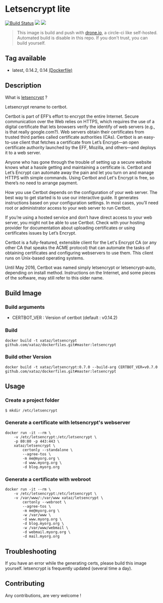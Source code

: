 # Letsencrypt lite

[![Build Status](https://drone.xataz.net/api/badges/xataz/docker-letsencrypt/status.svg)](https://drone.xataz.net/xataz/docker-letsencrypt)
[![](https://images.microbadger.com/badges/image/xataz/letsencrypt.svg)](https://microbadger.com/images/xataz/letsencrypt "Get your own image badge on microbadger.com")
[![](https://images.microbadger.com/badges/version/xataz/letsencrypt.svg)](https://microbadger.com/images/xataz/letsencrypt "Get your own version badge on microbadger.com")

> This image is build and push with [drone.io](https://github.com/drone/drone), a circle-ci like self-hosted.
> Automated build is disable in this repo.
> If you don't trust, you can build yourself.

## Tag available
* latest, 0.14.2, 0.14 [(Dockerfile)](https://github.com/xataz/dockerfiles/tree/master/letsencrypt/Dockerfile)

## Description
What is [letsencrypt](https://github.com/certbot/certbot) ?

Letsencrypt rename to certbot.

Certbot is part of EFF’s effort to encrypt the entire Internet. Secure communication over the Web relies on HTTPS, which requires the use of a digital certificate that lets browsers verify the identify of web servers (e.g., is that really google.com?). Web servers obtain their certificates from trusted third parties called certificate authorities (CAs). Certbot is an easy-to-use client that fetches a certificate from Let’s Encrypt—an open certificate authority launched by the EFF, Mozilla, and others—and deploys it to a web server.

Anyone who has gone through the trouble of setting up a secure website knows what a hassle getting and maintaining a certificate is. Certbot and Let’s Encrypt can automate away the pain and let you turn on and manage HTTPS with simple commands. Using Certbot and Let's Encrypt is free, so there’s no need to arrange payment.

How you use Certbot depends on the configuration of your web server. The best way to get started is to use our interactive guide. It generates instructions based on your configuration settings. In most cases, you’ll need root or administrator access to your web server to run Certbot.

If you’re using a hosted service and don’t have direct access to your web server, you might not be able to use Certbot. Check with your hosting provider for documentation about uploading certificates or using certificates issues by Let’s Encrypt.

Certbot is a fully-featured, extensible client for the Let's Encrypt CA (or any other CA that speaks the ACME protocol) that can automate the tasks of obtaining certificates and configuring webservers to use them. This client runs on Unix-based operating systems.

Until May 2016, Certbot was named simply letsencrypt or letsencrypt-auto, depending on install method. Instructions on the Internet, and some pieces of the software, may still refer to this older name.

## Build Image
### Build arguments
* CERTBOT_VER : Version of certbot (default : v0.14.2)

### Build
```shell
docker build -t xataz/letsencrypt github.com/xataz/dockerfiles.git#master:letsencrypt
```

### Build other Version
```shell
docker build -t xataz/letsencrypt:0.7.0 --build-arg CERTBOT_VER=v0.7.0 github.com/xataz/dockerfiles.git#master:letsencrypt
```


## Usage
### Create a project folder
```shell
$ mkdir /etc/letsencrypt
```

### Generate a certificate with letsencrypt's webserver
```shell
docker run -it --rm \
	-v /etc/letsencrypt:/etc/letsencrypt \
	-p 80:80 -p 443:443 \
	xataz/letsencrypt \
		certonly --standalone \
		--agree-tos \
		-m me@myorg.org \
		-d www.myorg.org \
		-d blog.myorg.org
```

### Generate a certificate with webroot
```shell
docker run -it --rm \
	-v /etc/letsencrypt:/etc/letsencrypt \
	-v /var/www/:/var/www xataz/letsencrypt \
		certonly --webroot \
		--agree-tos \
		-m me@myorg.org \
		-w /var/www \
		-d www.myorg.org \
		-d blog.myorg.org \
		-w /var/www/webmail \
		-d webmail.myorg.org \
		-d mail.myorg.org
```

## Troubleshooting
If you have an error while the generating certs, please build this image yourself. letsencrypt is frequently updated (several time a day).

## Contributing
Any contributions, are very welcome !
